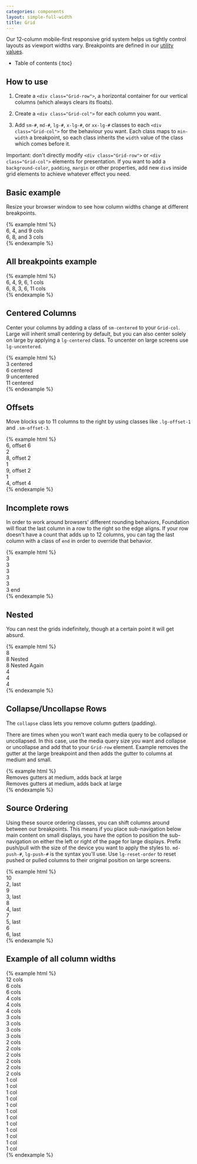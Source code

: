 ```yaml
---
categories: components
layout: simple-full-width
title: Grid
---
```


Our 12-column mobile-first responsive grid system helps us tightly control layouts as viewport widths vary. Breakpoints are defined in our [utility values](https://github.com/fac/fa-css-utilities/blob/master/_utility-values.scss).

* Table of contents
{:toc}

## How to use
1. Create a `<div class="Grid-row">`, a horizontal container for our vertical columns (which always clears its floats).

2. Create a `<div class="Grid-col">` for each column you want.

3. Add `sm-#`, `md-#`, `lg-#`, `x-lg-#`, or `xx-lg-#` classes to each `<div class="Grid-col">` for the behaviour you want. Each class maps to `min-width` a breakpoint, so each class inherits the `width` value of the class which comes before it.

Important: don't directly modify `<div class="Grid-row">` or `<div class="Grid-col">` elements for presentation. If you want to add a `background-color`, `padding`, `margin` or other properties, add new `div`s inside grid elements to achieve whatever effect you need.


## Basic example
Resize your browser window to see how column widths change at different breakpoints.

<div class="DocsExample DocsExample--grid">
{% example html %}
<div class="Grid-row">
  <div class="Grid-col sm-6 md-4 lg-9">6, 4, and 9 cols</div>
  <div class="Grid-col sm-6 md-8 lg-3">6, 8, and 3 cols</div>
</div>
{% endexample %}
</div>


## All breakpoints example
<div class="DocsExample DocsExample--grid">
{% example html %}
<div class="Grid-row">
  <div class="Grid-col sm-6 md-4 lg-9 x-lg-6 xx-lg-1">6, 4, 9, 6, 1 cols</div>
  <div class="Grid-col sm-6 md-8 lg-3 x-lg-6 xx-lg-11">6, 8, 3, 6, 11 cols</div>
</div>
{% endexample %}
</div>


## Centered Columns
Center your columns by adding a class of `sm-centered` to your `Grid-col`. Large will inherit small centering by default, but you can also center solely on large by applying a `lg-centered` class. To uncenter on large screens use `lg-uncentered`.

<div class="DocsExample DocsExample--grid">
{% example html %}
<div class="Grid-row">
  <div class="Grid-col sm-3 sm-centered">3 centered</div>
</div>
<div class="Grid-row">
  <div class="Grid-col sm-6 lg-centered">6 centered</div>
</div>
<div class="Grid-row">
  <div class="Grid-col sm-9 sm-centered lg-uncentered">9 uncentered</div>
</div>
<div class="Grid-row">
  <div class="Grid-col sm-11 sm-centered">11 centered</div>
</div>
{% endexample %}
</div>


## Offsets
Move blocks up to 11 columns to the right by using classes like `.lg-offset-1` and `.sm-offset-3`.

<div class="DocsExample DocsExample--grid">
{% example html %}
<div class="Grid-row">
  <div class="Grid-col md-6 md-offset-6">6, offset 6</div>
</div>
<div class="Grid-row">
  <div class="Grid-col md-2">2</div>
  <div class="Grid-col md-8 md-offset-2">8, offset 2</div>
</div>
<div class="Grid-row">
  <div class="Grid-col md-1">1</div>
  <div class="Grid-col md-9 md-offset-2">9, offset 2</div>
</div>
<div class="Grid-row">
  <div class="Grid-col md-4">1</div>
  <div class="Grid-col md-4 md-offset-4">4, offset 4</div>
</div>
{% endexample %}
</div>


## Incomplete rows
In order to work around browsers' different rounding behaviors, Foundation will float the last column in a row to the right so the edge aligns. If your row doesn't have a count that adds up to 12 columns, you can tag the last column with a class of `end` in order to override that behavior.

<div class="DocsExample DocsExample--grid">
{% example html %}
<div class="Grid-row">
  <div class="Grid-col md-2">3</div>
  <div class="Grid-col md-2">3</div>
  <div class="Grid-col md-2">3</div>
</div>
<div class="Grid-row">
  <div class="Grid-col md-2">3</div>
  <div class="Grid-col md-2">3</div>
  <div class="Grid-col md-2 end">3 end</div>
</div>
{% endexample %}
</div>


## Nested
You can nest the grids indefinitely, though at a certain point it will get absurd.

<div class="DocsExample DocsExample--grid">
{% example html %}
<div class="Grid-row">
  <div class="Grid-col sm-8">8
    <div class="Grid-row">
      <div class="Grid-col sm-8">8 Nested
        <div class="Grid-row">
          <div class="Grid-col sm-8">8 Nested Again</div>
          <div class="Grid-col sm-4">4</div>
        </div>
      </div>
      <div class="Grid-col sm-4">4</div>
    </div>
  </div>
  <div class="Grid-col sm-4">4</div>
</div>
{% endexample %}
</div>


## Collapse/Uncollapse Rows
The `collapse` class lets you remove column gutters (padding).

There are times when you won't want each media query to be collapsed or uncollapsed. In this case, use the media query size you want and collapse or uncollapse and add that to your `Grid-row` element. Example removes the gutter at the large breakpoint and then adds the gutter to columns at medium and small.

<div class="DocsExample DocsExample--grid">
{% example html %}
<div class="Grid-row md-collapse lg-uncollapse">
  <div class="Grid-col sm-6">
    Removes gutters at medium, adds back at large
  </div>
  <div class="Grid-col sm-6">
    Removes gutters at medium, adds back at large
  </div>
</div>
{% endexample %}
</div>


## Source Ordering
Using these source ordering classes, you can shift columns around between our breakpoints. This means if you place sub-navigation below main content on small displays, you have the option to position the sub-navigation on either the left or right of the page for large displays. Prefix push/pull with the size of the device you want to apply the styles to. `md-push-#`, `lg-push-#` is the syntax you'll use. Use `lg-reset-order` to reset pushed or pulled columns to their original position on large screens.

<div class="DocsExample DocsExample--grid DocsExample--grid--sourceOrder">
{% example html %}
<div class="Grid-row">
  <div class="Grid-col sm-10 sm-push-2">10</div>
  <div class="Grid-col sm-2 sm-pull-10">2, last</div>
</div>
<div class="Grid-row">
  <div class="Grid-col lg-9 lg-push-3">9</div>
  <div class="Grid-col lg-3 lg-pull-9">3, last</div>
</div>
<div class="Grid-row">
  <div class="Grid-col lg-8 lg-push-4">8</div>
  <div class="Grid-col lg-4 lg-pull-8">4, last</div>
</div>
<div class="Grid-row">
  <div class="Grid-col sm-5 sm-push-7 md-7 md-push-5">7</div>
  <div class="Grid-col sm-7 sm-pull-5 md-5 md-pull-7">5, last</div>
</div>
<div class="Grid-row">
  <div class="Grid-col md-6 md-push-6">6</div>
  <div class="Grid-col md-6 md-pull-6">6, last</div>
</div>
{% endexample %}
</div>


## Example of all column widths
<div class="DocsExample DocsExample--grid">
{% example html %}
<div class="Grid-row">
  <div class="Grid-col">12 cols</div>
</div>
<div class="Grid-row">
  <div class="Grid-col sm-6">6 cols</div>
  <div class="Grid-col sm-6">6 cols</div>
</div>
<div class="Grid-row">
  <div class="Grid-col sm-4">4 cols</div>
  <div class="Grid-col sm-4">4 cols</div>
  <div class="Grid-col sm-4">4 cols</div>
</div>
<div class="Grid-row">
  <div class="Grid-col sm-3">3 cols</div>
  <div class="Grid-col sm-3">3 cols</div>
  <div class="Grid-col sm-3">3 cols</div>
  <div class="Grid-col sm-3">3 cols</div>
</div>
<div class="Grid-row">
  <div class="Grid-col md-2">2 cols</div>
  <div class="Grid-col md-2">2 cols</div>
  <div class="Grid-col md-2">2 cols</div>
  <div class="Grid-col md-2">2 cols</div>
  <div class="Grid-col md-2">2 cols</div>
  <div class="Grid-col md-2">2 cols</div>
</div>
<div class="Grid-row">
  <div class="Grid-col lg-1">1 col</div>
  <div class="Grid-col lg-1">1 col</div>
  <div class="Grid-col lg-1">1 col</div>
  <div class="Grid-col lg-1">1 col</div>
  <div class="Grid-col lg-1">1 col</div>
  <div class="Grid-col lg-1">1 col</div>
  <div class="Grid-col lg-1">1 col</div>
  <div class="Grid-col lg-1">1 col</div>
  <div class="Grid-col lg-1">1 col</div>
  <div class="Grid-col lg-1">1 col</div>
  <div class="Grid-col lg-1">1 col</div>
  <div class="Grid-col lg-1">1 col</div>
</div>
{% endexample %}
</div>
